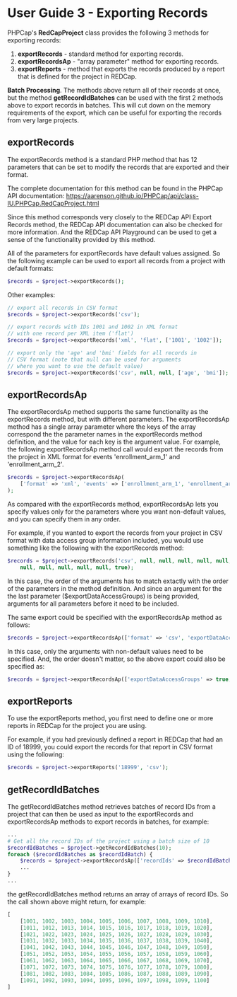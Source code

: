 <!-- =================================================
Copyright (C) 2019 The Trustees of Indiana University
SPDX-License-Identifier: BSD-3-Clause
================================================== -->

User Guide 3 - Exporting Records
=============================================

PHPCap's __RedCapProject__ class provides the following 3 methods for exporting records:
1. __exportRecords__ - standard method for exporting records. 
2. __exportRecordsAp__ - "array parameter" method for exporting records.
3. __exportReports__ - method that exports the records produced by a report that
                       is defined for the project in REDCap.

__Batch Processing__. The methods above return all of their records at once, but
the method __getRecordIdBatches__ can be used with the first 2 methods above
to export records in batches. This will cut down on the memory requirements of the export, which
can be useful for exporting the records from very large projects.

exportRecords
---------------------------
The exportRecords method is a standard PHP method that has 12 parameters that can
be set to modify the records that are exported and their format.

The complete documentation for this method can be found in the PHPCap API documentation:
https://aarenson.github.io/PHPCap/api/class-IU.PHPCap.RedCapProject.html

Since this method corresponds very closely to the REDCap API Export Records method, the
REDCap API documentation can also be checked for more information. And the REDCap
API Playground can be used to get a sense of the functionality provided by this method.

All of the parameters for exportRecords have default values assigned. So the following example
can be used to export all records from a project with default formats:
```php
$records = $project->exportRecords();
```
Other examples:
```php
// export all records in CSV format
$records = $project->exportRecords('csv');

// export records with IDs 1001 and 1002 in XML format
// with one record per XML item ('flat')
$records = $project->exportRecords('xml', 'flat', ['1001', '1002']);

// export only the 'age' and 'bmi' fields for all records in
// CSV format (note that null can be used for arguments
// where you want to use the default value)
$records = $project->exportRecords('csv', null, null, ['age', 'bmi']);
```

exportRecordsAp
---------------------------
The exportRecordsAp method supports the same functionality as the exportRecords method,
but with different parameters. The exportRecordsAp method has a single array parameter
where the keys of the array correspond the the parameter names in the exportRecords
method definition, and the value for each key is the argument value. For example, the
following exportRecordsAp method call would export the records from
the project in XML format for events 'enrollment_arm_1' and 'enrollment_arm_2'.
```php
$records = $project->exportRecordsAp(
    ['format' => 'xml', 'events' => ['enrollment_arm_1', 'enrollment_arm_2']]
);
```

As compared with the exportRecords method, exportRecordsAp lets you specify values
only for the parameters where you want non-default values, and you can
specify them in any order.

For example, if you wanted to export the records from your project in CSV format
with data access group information included, you would use something like the following
with the exportRecords method:
```php
$records = $project->exportRecords('csv', null, null, null, null, null,
    null, null, null, null, null, true);
```
In this case, the order of the arguments has to match extactly with the
order of the parameters in the method definition. And since an argument
for the the last parameter ($exportDataAccessGroups) is being provided, arguments for all
parameters before it need to be included.

The same export could be specified with the exportRecordsAp method as follows:
```php 
$records = $project->exportRecordsAp(['format' => 'csv', 'exportDataAccessGroups' => true]);
```
In this case, only the arguments with non-default values need to be specified. And, the order
doesn't matter, so the above export could also be specified as:
```php
$records = $project->exportRecordsAp(['exportDataAccessGroups' => true, 'format' => 'csv']);
```

exportReports
----------------------------
To use the exportReports method, you first need to define one or more reports in REDCap
for the project you are using.

For example, if you had previously defined a report in REDCap that had an ID of 18999,
you could export the records for that report in CSV format using the following:
```php
$records = $project->exportReports('18999', 'csv');
```

getRecordIdBatches
---------------------------
The getRecordIdBatches method retrieves batches of record IDs from a project that can then
be used as input to the exportRecords and exportRecordsAp methods to export records in batches,
for example:
```php
...
# Get all the record IDs of the project using a batch size of 10
$recordIdBatches = $project->getRecordIdBatches(10);
foreach ($recordIdBatches as $recordIdBatch) {
    $records = $project->exportRecordsAp(['recordIds' => $recordIdBatch]);
    ...
}
...
```
the getRecordIdBatches method returns an array of arrays of record IDs. So the call shown
above might return, for example:
```php
[
    [1001, 1002, 1003, 1004, 1005, 1006, 1007, 1008, 1009, 1010],
    [1011, 1012, 1013, 1014, 1015, 1016, 1017, 1018, 1019, 1020],
    [1021, 1022, 1023, 1024, 1025, 1026, 1027, 1028, 1029, 1030],
    [1031, 1032, 1033, 1034, 1035, 1036, 1037, 1038, 1039, 1040],
    [1041, 1042, 1043, 1044, 1045, 1046, 1047, 1048, 1049, 1050],
    [1051, 1052, 1053, 1054, 1055, 1056, 1057, 1058, 1059, 1060],
    [1061, 1062, 1063, 1064, 1065, 1066, 1067, 1068, 1069, 1070],
    [1071, 1072, 1073, 1074, 1075, 1076, 1077, 1078, 1079, 1080],
    [1081, 1082, 1083, 1084, 1085, 1086, 1087, 1088, 1089, 1090],
    [1091, 1092, 1093, 1094, 1095, 1096, 1097, 1098, 1099, 1100]
]
```
